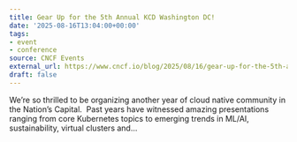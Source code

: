 ```yaml
---
title: Gear Up for the 5th Annual KCD Washington DC!
date: '2025-08-16T13:04:00+00:00'
tags:
- event
- conference
source: CNCF Events
external_url: https://www.cncf.io/blog/2025/08/16/gear-up-for-the-5th-annual-kcd-washington-dc/
draft: false
---
```

We’re so thrilled to be organizing another year of cloud native community in the Nation’s Capital.  Past years have witnessed amazing presentations ranging from core Kubernetes topics to emerging trends in ML/AI, sustainability, virtual clusters and...
